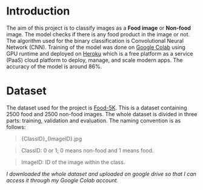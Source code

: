 # Introduction

The aim of this project is to classify images as a **Food image** or **Non-food** image. The model checks if there is any food product in the image or not. The algorithm used for the binary classification is Convolutional Neural Network (CNN). Training of the model was done on [Google Colab](https://colab.research.google.com/ "Google Colab") using GPU runtime and deployed on [Heroku](https://www.heroku.com/ "Heroku") which is a free platform as a service (PaaS) cloud platform to deploy, manage, and scale modern apps. The accuracy of the model is around 86%.

# Dataset
The dataset used for the project is [Food-5K](https://www.epfl.ch/labs/mmspg/downloads/food-image-datasets/  "Food-5K dataset link"). This is a dataset containing 2500 food and 2500 non-food images. The whole dataset is divided in three parts: training, validation and evaluation. The naming convention is as follows:

> {ClassID}_{ImageID}.jpg

> ClassID: 0 or 1; 0 means non-food and 1 means food. 

> ImageID: ID of the image within the class. 

_I downloaded the whole dataset and uploaded on google drive so that I can access it through my Google Colab account._
